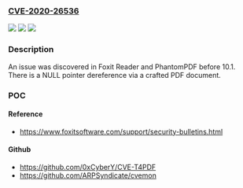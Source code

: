 ### [CVE-2020-26536](https://cve.mitre.org/cgi-bin/cvename.cgi?name=CVE-2020-26536)
![](https://img.shields.io/static/v1?label=Product&message=n%2Fa&color=blue)
![](https://img.shields.io/static/v1?label=Version&message=n%2Fa&color=blue)
![](https://img.shields.io/static/v1?label=Vulnerability&message=n%2Fa&color=brighgreen)

### Description

An issue was discovered in Foxit Reader and PhantomPDF before 10.1. There is a NULL pointer dereference via a crafted PDF document.

### POC

#### Reference
- https://www.foxitsoftware.com/support/security-bulletins.html

#### Github
- https://github.com/0xCyberY/CVE-T4PDF
- https://github.com/ARPSyndicate/cvemon


